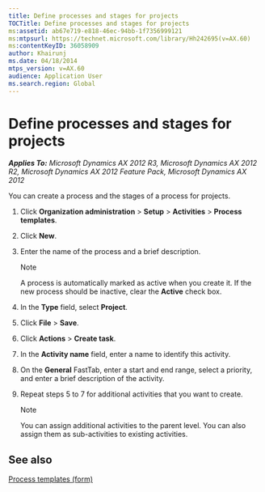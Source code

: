 ```yaml
---
title: Define processes and stages for projects
TOCTitle: Define processes and stages for projects
ms:assetid: ab67e719-e818-46ec-94bb-1f7356999121
ms:mtpsurl: https://technet.microsoft.com/library/Hh242695(v=AX.60)
ms:contentKeyID: 36058909
author: Khairunj
ms.date: 04/18/2014
mtps_version: v=AX.60
audience: Application User
ms.search.region: Global
---
```


# Define processes and stages for projects 


_**Applies To:** Microsoft Dynamics AX 2012 R3, Microsoft Dynamics AX 2012 R2, Microsoft Dynamics AX 2012 Feature Pack, Microsoft Dynamics AX 2012_

You can create a process and the stages of a process for projects.

1.  Click **Organization administration** \> **Setup** \> **Activities** \> **Process templates**.

2.  Click **New**.

3.  Enter the name of the process and a brief description.
    

    > [!NOTE]
    > <P>A process is automatically marked as active when you create it. If the new process should be inactive, clear the <STRONG>Active</STRONG> check box.</P>



4.  In the **Type** field, select **Project**.

5.  Click **File** \> **Save**.

6.  Click **Actions** \> **Create task**.

7.  In the **Activity name** field, enter a name to identify this activity.

8.  On the **General** FastTab, enter a start and end range, select a priority, and enter a brief description of the activity.

9.  Repeat steps 5 to 7 for additional activities that you want to create.
    

    > [!NOTE]
    > <P>You can assign additional activities to the parent level. You can also assign them as sub-activities to existing activities.</P>



## See also

[Process templates (form)](https://technet.microsoft.com/library/hh242468\(v=ax.60\))

  


